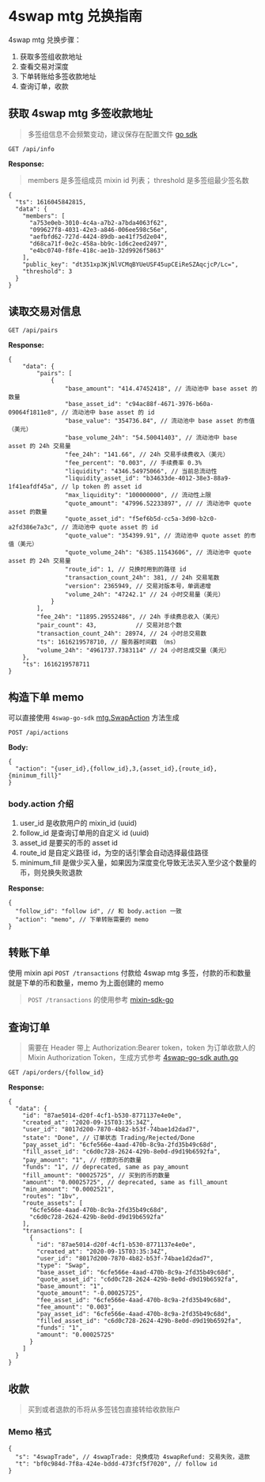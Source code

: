 # 4swap mtg 兑换指南

4swap mtg 兑换步骤：

1. 获取多签组收款地址
2. 查看交易对深度  
3. 下单转账给多签收款地址
4. 查询订单，收款

## 获取 4swap mtg 多签收款地址

> 多签组信息不会频繁变动，建议保存在配置文件
> [go sdk](https://github.com/fox-one/4swap-sdk-go/blob/master/group.go#L17)

```http request
GET /api/info
```

**Response:**

> members 是多签组成员 mixin id 列表；
> threshold 是多签组最少签名数

```json5
{
  "ts": 1616045842815,
  "data": {
    "members": [
      "a753e0eb-3010-4c4a-a7b2-a7bda4063f62",
      "099627f8-4031-42e3-a846-006ee598c56e",
      "aefbfd62-727d-4424-89db-ae41f75d2e04",
      "d68ca71f-0e2c-458a-bb9c-1d6c2eed2497",
      "e4bc0740-f8fe-418c-ae1b-32d9926f5863"
    ],
    "public_key": "dt351xp3KjNlVCMqBYUeUSF45upCEiReSZAqcjcP/Lc=",
    "threshold": 3
  }
}
```

## 读取交易对信息

```http request
GET /api/pairs
```

**Response:**

```json5
{
    "data": {
        "pairs": [
            {
                "base_amount": "414.47452418", // 流动池中 base asset 的数量
                "base_asset_id": "c94ac88f-4671-3976-b60a-09064f1811e8", // 流动池中 base asset 的 id
                "base_value": "354736.84", // 流动池中 base asset 的市值（美元）
                "base_volume_24h": "54.50041403", // 流动池中 base asset 的 24h 交易量
                "fee_24h": "141.66", // 24h 交易手续费收入（美元）
                "fee_percent": "0.003", // 手续费率 0.3%
                "liquidity": "4346.54975066", // 当前总流动性
                "liquidity_asset_id": "b34633de-4012-38e3-88a9-1f41eafdf45a", // lp token 的 asset id
                "max_liquidity": "100000000", // 流动性上限
                "quote_amount": "47996.52233897", // // 流动池中 quote asset 的数量
                "quote_asset_id": "f5ef6b5d-cc5a-3d90-b2c0-a2fd386e7a3c", // 流动池中 quote asset 的 id
                "quote_value": "354399.91", // 流动池中 quote asset 的市值（美元）
                "quote_volume_24h": "6385.11543606", // 流动池中 quote asset 的 24h 交易量
                "route_id": 1, // 兑换时用到的路径 id
                "transaction_count_24h": 381, // 24h 交易笔数
                "version": 2365949, // 交易对版本号，单调递增
                "volume_24h": "47242.1" // 24 小时交易量（美元）
            }
        ],
        "fee_24h": "11895.29552486", // 24h 手续费总收入（美元）
        "pair_count": 43,           // 交易对总个数
        "transaction_count_24h": 28974, // 24 小时总交易数
        "ts": 1616219578710, // 服务器时间戳 （ms）
        "volume_24h": "4961737.7383114" // 24 小时总成交量（美元）
    },
    "ts": 1616219578711
}
```

## 构造下单 memo

可以直接使用 ```4swap-go-sdk``` [mtg.SwapAction](https://github.com/fox-one/4swap-sdk-go/blob/master/mtg/action.go#L48) 方法生成

```http request
POST /api/actions
```

**Body:**

```json5
{
  "action": "{user_id},{follow_id},3,{asset_id},{route_id},{minimum_fill}"
}
```

### body.action 介绍

1. user_id 是收款用户的 mixin_id (uuid)
2. follow_id 是查询订单用的自定义 id (uuid)
3. asset_id 是要买的币的 asset id
4. route_id 是自定义路径 id，为空的话引擎会自动选择最佳路径
5. minimum_fill 是做少买入量，如果因为深度变化导致无法买入至少这个数量的币，则兑换失败退款


**Response:**

```json5
{
  "follow_id": "follow id", // 和 body.action 一致
  "action": "memo", // 下单转账需要的 memo
}
```


## 转账下单

使用 mixin api ```POST /transactions``` 付款给 4swap mtg 多签，付款的币和数量就是下单的币和数量，memo 为上面创建的 memo

> ```POST /transactions``` 的使用参考 [mixin-sdk-go](https://github.com/fox-one/mixin-sdk-go/blob/faab649ffba80acf12948d5bb2205e149d5ace7b/transaction_raw.go#L41) 


## 查询订单

> 需要在 Header 带上 Authorization:Bearer token，token 为订单收款人的 Mixin Authorization Token，生成方式参考
> [4swap-go-sdk auth.go](https://github.com/fox-one/4swap-sdk-go/blob/master/auth.go#L12)

```http request
GET /api/orders/{follow_id}
```

**Response:**

```json5
{
  "data": {
    "id": "87ae5014-d20f-4cf1-b530-8771137e4e0e",
    "created_at": "2020-09-15T03:35:34Z",
    "user_id": "8017d200-7870-4b82-b53f-74bae1d2dad7",
    "state": "Done", // 订单状态 Trading/Rejected/Done
    "pay_asset_id": "6cfe566e-4aad-470b-8c9a-2fd35b49c68d",
    "fill_asset_id": "c6d0c728-2624-429b-8e0d-d9d19b6592fa",
    "pay_amount": "1", // 付款的币的数量
    "funds": "1", // deprecated, same as pay_amount
    "fill_amount": "00025725", // 买到的币的数量
    "amount": "0.00025725", // deprecated, same as fill_amount
    "min_amount": "0.0002521",
    "routes": "1bv",
    "route_assets": [
      "6cfe566e-4aad-470b-8c9a-2fd35b49c68d",
      "c6d0c728-2624-429b-8e0d-d9d19b6592fa"
    ],
    "transactions": [
      {
        "id": "87ae5014-d20f-4cf1-b530-8771137e4e0e",
        "created_at": "2020-09-15T03:35:34Z",
        "user_id": "8017d200-7870-4b82-b53f-74bae1d2dad7",
        "type": "Swap",
        "base_asset_id": "6cfe566e-4aad-470b-8c9a-2fd35b49c68d",
        "quote_asset_id": "c6d0c728-2624-429b-8e0d-d9d19b6592fa",
        "base_amount": "1",
        "quote_amount": "-0.00025725",
        "fee_asset_id": "6cfe566e-4aad-470b-8c9a-2fd35b49c68d",
        "fee_amount": "0.003",
        "pay_asset_id": "6cfe566e-4aad-470b-8c9a-2fd35b49c68d",
        "filled_asset_id": "c6d0c728-2624-429b-8e0d-d9d19b6592fa",
        "funds": "1",
        "amount": "0.00025725"
      }
    ]
  }
}
```

## 收款

> 买到或者退款的币将从多签钱包直接转给收款账户

### Memo 格式

```json5
{
  "s": "4swapTrade", // 4swapTrade: 兑换成功 4swapRefund: 交易失败，退款
  "t": "bf0c984d-7f8a-424e-bddd-473fcf5f7020", // follow id
}
```
